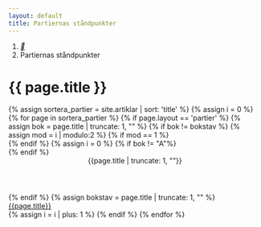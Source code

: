 ```yaml
--- 
layout: default 
title: Partiernas ståndpunkter 
---
```

<div id="content">
<div class="container">
    <div class="row">
        <div class="col-lg-8 offset-lg-2">
            <nav aria-label="breadcrumb">
                <ol class="breadcrumb bg-white mb-0 pl-1">
                    <li class="breadcrumb-item"><a class="text-dark" href="/"><i class="icon-font icon-home">&#xe801;</i></a></li>
                    <li class="breadcrumb-item active">Partiernas ståndpunkter</li>
                </ol>
            </nav>
            <h1 class="font-weight-light">{{ page.title }}</h1>
            <div class="amneList">
            {% assign sortera_partier = site.artiklar | sort: 'title' %}
            {% assign i = 0 %}
            {% for page in sortera_partier %}
                {% if page.layout == 'partier'  %}
                    {% assign bok = page.title | truncate: 1, "" %}
                    {% if bok != bokstav  %}
                        {% assign mod = i | modulo:2 %}
                        {% if mod == 1 %}
                            <div class="listobjekt listline"></div>
                        {% endif %}
                        {% assign i = 0 %}
                        {% if bok != "A"%}
                            </div>
                        {% endif %}
                        <div class="bokstav text-white text-center w-100 pull-left">
                            <header>{{page.title | truncate: 1, ""}}</header>
                        </div>
                        <div class="flex-wrap d-flex">
                    {% endif %}
                    {% assign bokstav = page.title | truncate: 1, "" %}
                    <div class="listobjekt pull-left">
                        <a class="text-dark d-block" href="{{ page.url }}">
                            <span class="px-2 d-inline-block">{{page.title}}</span>
                        </a>    
                    </div>
                    {% assign i = i | plus: 1 %}
                {% endif %}
            {% endfor %}
                <div class="listobjekt listline"></div>
            </div>
        </div>
    </div>
</div>
</div>
